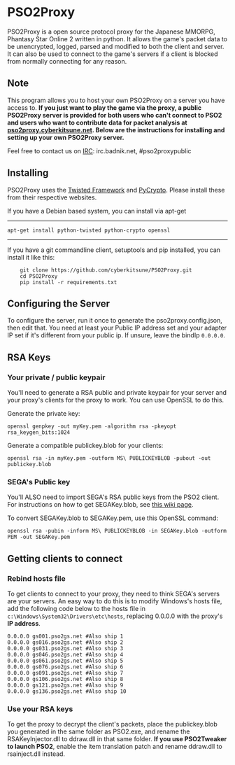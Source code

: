 # PSO2Proxy
PSO2Proxy is a open source protocol proxy for the Japanese MMORPG, Phantasy Star Online 2 written in python. It allows the game's packet data to be unencrypted, logged, parsed and modified to both the client and server. It can also be used to connect to the game's servers if a client is blocked from normally connecting for any reason.

## Note
This program allows you to host your own PSO2Proxy on a server you have access to. **If you just want to play the game via the proxy, a public PSO2Proxy server is provided for both users who can't connect to PSO2 and users who want to contribute data for packet analysis at [pso2proxy.cyberkitsune.net](http://pso2proxy.cyberkitsune.net/). Below are the instructions for installing and setting up your own PSO2Proxy server.**

Feel free to contact us on [IRC](irc://irc.badnik.net/pso2proxypublic): irc.badnik.net, #pso2proxypublic
## Installing
PSO2Proxy uses the [Twisted Framework](https://twistedmatrix.com/trac/) and [PyCrypto](https://www.dlitz.net/software/pycrypto/). Please install these from their respective websites.

If you have a Debian based system, you can install via apt-get

---
    apt-get install python-twisted python-crypto openssl
---

If you have a git commandline client, setuptools and pip installed, you can install it like this:

```
    git clone https://github.com/cyberkitsune/PSO2Proxy.git
    cd PSO2Proxy
    pip install -r requirements.txt
```

## Configuring the Server
To configure the server, run it once to generate the pso2proxy.config.json, then edit that. You need at least your Public IP address set and your adapter IP set if it's different from your public ip. If unsure, leave the bindIp `0.0.0.0`.
## RSA Keys
### Your private / public keypair
You'll need to generate a RSA public and private keypair for your server and your proxy's clients for the proxy to work. You can use OpenSSL to do this.

Generate the private key:

`openssl genpkey -out myKey.pem -algorithm rsa -pkeyopt rsa_keygen_bits:1024`

Generate a compatible publickey.blob for your clients:

`openssl rsa -in myKey.pem -outform MS\ PUBLICKEYBLOB -pubout -out publickey.blob`
### SEGA's Public key
You'll ALSO need to import SEGA's RSA public keys from the PSO2 client. For instructions on how to get SEGAKey.blob, see [this wiki page](https://github.com/cyberkitsune/PSO2Proxy/wiki/Getting-SEGA's-RSA-Keys).

To convert SEGAKey.blob to SEGAKey.pem, use this OpenSSL command:

`openssl rsa -pubin -inform MS\ PUBLICKEYBLOB -in SEGAKey.blob -outform PEM -out SEGAKey.pem`

## Getting clients to connect
### Rebind hosts file
To get clients to connect to your proxy, they need to think SEGA's servers are your servers. An easy way to do this is to modify Windows's hosts file, add the following code below to the hosts file in `c:\Windows\System32\Drivers\etc\hosts`, replacing 0.0.0.0 with the proxy's **IP address**.
```
0.0.0.0 gs001.pso2gs.net #Also ship 1
0.0.0.0 gs016.pso2gs.net #Also ship 2
0.0.0.0 gs031.pso2gs.net #Also ship 3
0.0.0.0 gs046.pso2gs.net #Also ship 4
0.0.0.0 gs061.pso2gs.net #Also ship 5
0.0.0.0 gs076.pso2gs.net #Also ship 6
0.0.0.0 gs091.pso2gs.net #Also ship 7
0.0.0.0 gs106.pso2gs.net #Also ship 8
0.0.0.0 gs121.pso2gs.net #Also ship 9
0.0.0.0 gs136.pso2gs.net #Also ship 10
```
### Use your RSA keys
To get the proxy to decrypt the client's packets, place the publickey.blob you generated in the same folder as PSO2.exe, and rename the RSAKeyInjector.dll to ddraw.dll in that same folder. **If you use PSO2Tweaker to launch PSO2**, enable the item translation patch and rename ddraw.dll to rsainject.dll instead.

